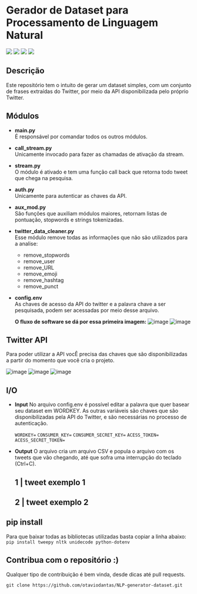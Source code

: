 # Gerador de Dataset para Processamento de Linguagem Natural

![](https://img.shields.io/badge/Python-3.8.5-green)
![](https://img.shields.io/badge/Tweepy-3.9.0-orange)
![](https://img.shields.io/badge/NLTK-3.5-red)
![](https://img.shields.io/badge/Unidecode-1.1.1-yellow)

## Descrição
Este repositório tem o intuito de gerar um dataset simples, com um conjunto de frases extraídas do Twitter, por meio da API disponibilizada pelo próprio Twitter.

## Módulos

- **main.py**\
  É responsável por comandar todos os outros módulos.

- **call_stream.py**\
  Unicamente invocado para fazer as chamadas de ativação da stream.

- **stream.py**\
  O módulo é ativado e tem uma função call back que retorna todo tweet que chega na pesquisa.

- **auth.py**\
  Unicamente para autenticar as chaves da API.

- **aux_mod.py**\
  São funções que auxiliam módulos maiores, retornam listas de pontuação, stopwords e strings tokenizadas.

- **twitter_data_cleaner.py**\
  Esse módulo remove todas as informações que não são utilizados para a analise:
    * remove_stopwords
    * remove_user
    * remove_URL
    * remove_emoji
    * remove_hashtag
    * remove_punct

- **config.env**\
  As chaves de acesso da API do twitter e a palavra chave a ser pesquisada, podem ser acessadas por meio desse arquivo.

  **O fluxo de software se dá por essa primeira imagem:**
![image](https://drive.google.com/uc?export=view&id=1LgeNobP9HVsbWzo8nU0OYU376jcq3WGl)
![image](https://drive.google.com/uc?export=view&id=15bgr66RpwSD2ZFTgzWEY4XWDVIbodgcu)

## Twitter API
Para poder utilizar a API vocÊ precisa das chaves que são disponibilizadas a partir do momento que você cria o projeto.

![image](https://drive.google.com/uc?export=view&id=1VoVev9ovz37wuja_ST0UdN7Z9bmYu3yT)
![image](https://drive.google.com/uc?export=view&id=1FySb1D-5IEjZ-S0HjAOlCnVwYbn--GZM)
![image](https://drive.google.com/uc?export=view&id=1wB4zoOH9YXEfBaZr3YvjqS1fDtDvMRuA)

## I/O
- **Input**
  No arquivo config.env é possível editar a palavra que quer basear seu dataset em WORDKEY.
  As outras variáveis são chaves que são disponibilizadas pela API do Twitter, e são necessárias no processo de autenticação.

  `WORDKEY=`
  `CONSUMER_KEY=`
  `CONSUMER_SECRET_KEY=`
  `ACESS_TOKEN= ACESS_SECRET_TOKEN=`

- **Output**
  O arquivo cria um arquivo CSV e popula o arquivo com os tweets que vão chegando, até que sofra uma interrupção do teclado (Ctrl+C).

  1 | tweet exemplo 1
  --------------------
  2 | tweet exemplo 2
  --------------------
## pip install

Para que baixar todas as bibliotecas utilizadas basta copiar a linha abaixo:
`pip install tweepy nltk unidecode python-dotenv`


## Contribua com o repositório :)

Qualquer tipo de contribuição é bem vinda, desde dicas até pull requests.

`git clone https://github.com/otaviodantas/NLP-generator-dataset.git`
